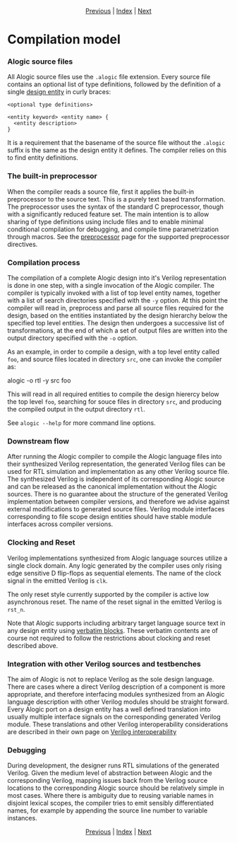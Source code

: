 <p align="center">
<a href="concepts.md">Previous</a> |
<a href="index.md">Index</a> |
<a href="entities.md">Next</a>
</p>

# Compilation model

### Alogic source files

All Alogic source files use the `.alogic` file extension. Every source file
contains an optional list of type definitions, followed by the definition of a
single [design entity](entities.md) in curly braces:

```
<optional type definitions>

<entity keyword> <entity name> {
  <entity description>
}
```

It is a requirement that the basename of the source file without the `.alogic`
suffix is the same as the design entity it defines. The compiler relies on this
to find entity definitions.

### The built-in preprocessor

When the compiler reads a source file, first it applies the built-in
preprocessor to the source text. This is a purely text based transformation.
The preprocessor uses the syntax of the standard C preprocessor,
though with a significantly reduced feature set. The main intention is to allow
sharing of type definitions using include files and to enable minimal
conditional compilation for debugging, and compile time parametrization through
macros. See the [preprocessor](preproc.md) page for the supported preprocessor
directives.

### Compilation process

The compilation of a complete Alogic design into it's Verilog representation is
done in one step, with a single invocation of the Alogic compiler. The compiler
is typically invoked with a list of top level entity names, together with a list
of search directories specified with the `-y` option. At this point the compiler
will read in, preprocess and parse all source files required for the design,
based on the entities instantiated by the design hierarchy below the specified
top level entities. The design then undergoes a successive list of
transformations, at the end of which a set of output files are written into
the output directory specified with the `-o` option.

As an example, in order to compile a design, with a top level entity called
`foo`, and source files located in directory `src`, one can invoke the compiler
as:

  alogic -o rtl -y src foo

This will read in all required entities to compile the design hierercy below
the top level `foo`, searching for souce files in directory `src`, and
producing the compiled output in the output directory `rtl`.

See `alogic --help` for more command line options.

### Downstream flow

After running the Alogic compiler to compile the Alogic language files into
their synthesized Verilog representation, the generated Verilog files can be
used for RTL simulation and implementation as any other Verilog source file.
The synthesized Verilog is independent of its corresponding Alogic source and
can be released as the canonical implementation without the Alogic sources.
There is no guarantee about the structure of the generated Verilog
implementation between compiler versions, and therefore we advise against
external modifications to generated source files. Verilog module interfaces
corresponding to file scope design entities should have stable module interfaces
across compiler versions.

### Clocking and Reset

Verilog implementations synthesized from Alogic language sources utilize a
single clock domain. Any logic generated by the compiler uses only rising edge
sensitive D flip-flops as sequential elements. The name of the clock signal in
the emitted Verilog is `clk`.

The only reset style currently supported by the compiler is active low
asynchronous reset. The name of the reset signal in the emitted Verilog is
`rst_n`.

Note that Alogic supports including arbitrary target language source text in any
design entity using [verbatim blocks](interop.md#verbatim-blocks). These
verbatim contents are of course not required to follow the restrictions about
clocking and reset described above.

### Integration with other Verilog sources and testbenches

The aim of Alogic is not to replace Verilog as the sole design language. There
are cases where a direct Verilog description of a component is more appropriate,
and therefore interfacing modules synthesized from an Alogic language
description with other Verilog modules should be straight forward. Every Alogic
port on a design entity has a well defined translation into usually multiple
interface signals on the corresponding generated Verilog module. These
translations and other Verilog interoperability considerations are described in
their own page on [Verilog interoperability](interop.md)

### Debugging

During development, the designer runs RTL simulations of the generated Verilog.
Given the medium level of abstraction between Alogic and the corresponding
Verilog, mapping issues back from the Verilog source locations to the
corresponding Alogic source should be relatively simple in most cases. Where
there is ambiguity due to reusing variable names in disjoint lexical scopes, the
compiler tries to emit sensibly differentiated names, for example by appending
the source line number to variable instances.

<p align="center">
<a href="concepts.md">Previous</a> |
<a href="index.md">Index</a> |
<a href="entities.md">Next</a>
</p>
